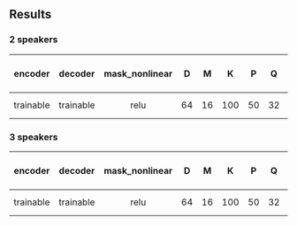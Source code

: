 ## Results
### 2 speakers
| encoder | decoder | mask_nonlinear | D | M | K | P | Q | N | J | H | causal | optimizer | lr | SI-SDRi [dB] | SDRi [dB] | PESQ |
| :---: | :---: | :---: | :---: | :---: | :---: | :---: | :---: | :---: | :---: | :---: | :---: | :---: | :---: | :---: | :---: | :---: |
| trainable | trainable | relu | 64 | 16 | 100 | 50 | 32 | 6 | 8 | 128 | False | adam | 1e-3 |  |  |  |

### 3 speakers
| encoder | decoder | mask_nonlinear | D | M | K | P | Q | N | J | H | causal | optimizer | lr | SI-SDRi [dB] | SDRi [dB] | PESQ |
| :---: | :---: | :---: | :---: | :---: | :---: | :---: | :---: | :---: | :---: | :---: | :---: | :---: | :---: | :---: | :---: | :---: |
| trainable | trainable | relu | 64 | 16 | 100 | 50 | 32 | 6 | 8 | 128 | False | adam | 1e-3 |  |  |  |